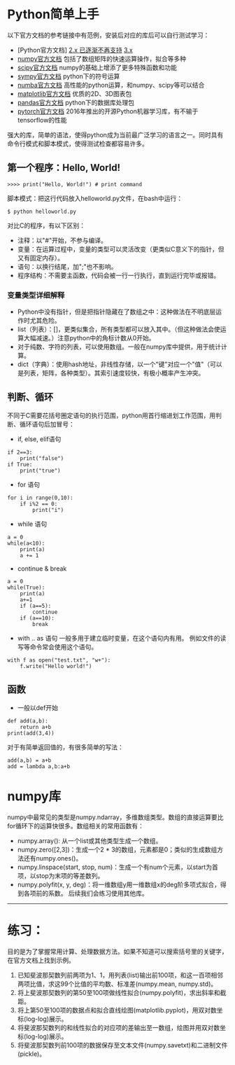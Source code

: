 # Python简单上手

以下官方文档的参考链接中有范例，安装后对应的库后可以自行测试学习：
* [Python官方文档] [2.x 已逐渐不再支持](https://docs.python.org/2/) [3.x](https://docs.python.org/3/)
* [numpy官方文档](https://numpy.org/doc/stable/index.html) 包括了数组矩阵的快速运算操作，拟合等多种
* [scipy官方文档](https://www.scipy.org/index.html) numpy的基础上增添了更多特殊函数和功能
* [sympy官方文档](https://www.sympy.org/en/index.html) python下的符号运算
* [numba官方文档](https://numba.pydata.org/) 高性能的python运算，和numpy、scipy等可以结合
* [matplotlib官方文档](https://matplotlib.org/stable/contents.html) 优质的2D、3D图表包
* [pandas官方文档](https://pandas.pydata.org/) python下的数据库处理包
* [pytorch官方文档](https://pytorch.org/) 2016年推出的开源Python机器学习库，有不输于tensorflow的性能

强大的库，简单的语法，使得python成为当前最广泛学习的语言之一。同时具有命令行模式和脚本模式，使得测试检查都容易许多。

## 第一个程序：Hello, World!
```console
>>>> print("Hello, World!") # print command
```
脚本模式：把这行代码放入helloworld.py文件，在bash中运行：
```console
$ python helloworld.py
```

对比C的程序，有以下区别：
* 注释：以"#"开始，不参与编译。
* 变量：在运算过程中，变量的类型可以灵活改变（更类似C意义下的指针，但又有固定内存）。
* 语句：以换行结尾，加";"也不影响。
* 程序结构：不需要主函数，代码会被一行一行执行，直到运行完毕或报错。

### 变量类型详细解释

* Python中没有指针，但是把指针隐藏在了数组之中：这种做法在不明底层运作时尤其危险。
* list（列表）：[]，更类似集合，所有类型都可以放入其中。（但这种做法会使运算大幅减速。）注意python中的角标计数从0开始。
* 对于纯数、字符的列表，可以使用数组。一般在numpy库中提供，用于统计计算。
* dict（字典）：使用hash地址，非线性存储，以一个"键"对应一个"值"（可以是列表，矩阵，各种类型）。其索引速度较快，有极小概率产生冲突。

## 判断、循环
不同于C需要花括号圈定语句的执行范围，python用首行缩进划工作范围，用判断、循环语句后加冒号：
* if, else, elif语句
```
if 2==3:
    print("false")
if True:
    print("true")
```
* for 语句
```
for i in range(0,10):
    if i%2 == 0:
        print("i")
```
* while 语句
```
a = 0
while(a<10):
    print(a)
    a += 1
```
* continue & break
```
a = 0
while(True):
    print(a)
    a+=1
    if (a==5):
        continue
    if (a==10):
        break
```
* with .. as 语句
一般多用于建立临时变量，在这个语句内有用。
例如文件的读写等命令常会使用这个语句。
```
with f as open("test.txt", "w+"):
    f.write("Hello world!")
```
    
## 函数

* 一般以def开始
```
def add(a,b):
    return a+b
print(add(3,4))
```
对于有简单返回值的，有很多简单的写法：
```
add(a,b) = a+b
add = lambda a,b:a+b
```

# numpy库
numpy中最常见的类型是numpy.ndarray，多维数组类型。数组的直接运算要比for循环下的运算快很多。数组相关的常用函数有：
* numpy.array(): 从一个list或其他类型生成一个数组。
* numpy.zero(\[2,3\])：生成一个2 * 3的数组，元素都是0；类似的生成数组方法还有numpy.ones()。
* numpy.linspace(start, stop, num)：生成一个有num个元素，以start为首项，以stop为末项的等差数列。
* numpy.polyfit(x, y, deg)：将一维数组y用一维数组x的deg阶多项式拟合，得到各项前的系数。
后续我们会练习使用其他库。
------
# 练习：
目的是为了掌握常用计算、处理数据方法。如果不知道可以搜索括号里的关键字，在官方文档上找到示例。
1. 已知斐波那契数列前两项为1、1，用列表(list)输出前100项，和这一百项相邻两项比值，求这99个比值的平均数、标准差(numpy.mean, numpy.std)。
3. 将上斐波那契数列的第50至100项做线性拟合(numpy.polyfit)，求出斜率和截距。
5. 将上第50至100项的数据点和拟合直线绘图(matplotlib.pyplot)，用双对数坐标(log-log)展示。
4. 将斐波那契数列的和线性拟合的对应项的差输出至一数组，绘图并用双对数坐标(log-log)展示。
7. 将斐波那契数列前100项的数据保存至文本文件(numpy.savetxt)和二进制文件(pickle)。
